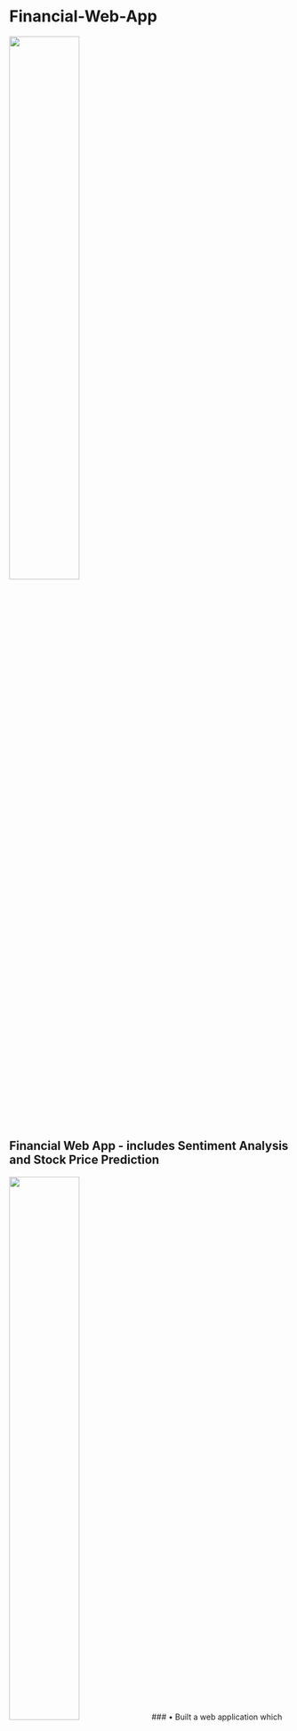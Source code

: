 # Financial-Web-App
<a href="url"><img src="https://raw.github.com/rohillayash20/Financial-Web-App/master/src/home.png" width=50% height=50%></a>
## Financial Web App - includes Sentiment Analysis and Stock Price Prediction
<img src="https://raw.github.com/rohillayash20/Financial-Web-App/master/src/graph.png" width=50% height=50%>
### • Built a web application which extracts information of any company’s stock and provides all relevant information regarding it including graphs.
<img src="https://raw.github.com/rohillayash20/Financial-Web-App/master/src/senti.png" align=left width=50% height=50%><img src="https://raw.github.com/rohillayash20/Financial-Web-App/master/src/senti2.png" align=right width=50% height=50%>
### • Scraped financial news headlines and performed Sentiment Analysis to predict current public opinion and thereby predicting rise or fall in future stock trends.
### • Built LSTM and Regression models to predict future stock prices.
